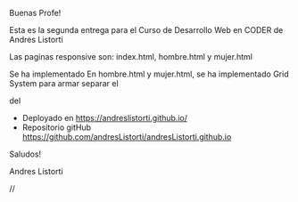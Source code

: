 Buenas Profe!

Esta es la segunda entrega para el Curso de Desarrollo Web en CODER de Andres Listorti

Las paginas responsive son: index.html, hombre.html y mujer.html

Se ha implementado 
En hombre.html y mujer.html, se ha implementado Grid System para armar separar el <aside> del <section> 

- Deployado en https://andreslistorti.github.io/
- Repositorio gitHub https://github.com/andresListorti/andresListorti.github.io

Saludos!

Andres Listorti

//




